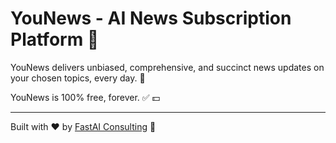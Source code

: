 # YouNews - AI News Subscription Platform 📰

YouNews delivers unbiased, comprehensive, and succinct news updates on your chosen topics, every day. 🎯

YouNews is 100% free, forever. ✅ 💵

---

Built with ❤️ by [FastAI Consulting](https://fastaiconsulting.net) 🚀